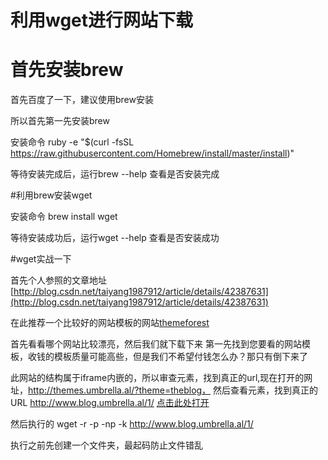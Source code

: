 利用wget进行网站下载
========================
# 首先安装brew
首先百度了一下，建议使用brew安装

所以首先第一先安装brew

安装命令  ruby -e "$(curl -fsSL https://raw.githubusercontent.com/Homebrew/install/master/install)"

等待安装完成后，运行brew --help 查看是否安装完成

#利用brew安装wget

安装命令 brew install wget

等待安装成功后，运行wget --help 查看是否安装成功

#wget实战一下

首先个人参照的文章地址 
[http://blog.csdn.net/taiyang1987912/article/details/42387631](http://blog.csdn.net/taiyang1987912/article/details/42387631)

在此推荐一个比较好的网站模板的网站[themeforest](http://themeforest.net/)

首先看看哪个网站比较漂亮，然后我们就下载下来
第一先找到您要看的网站模板，收钱的模板质量可能高些，但是我们不希望付钱怎么办？那只有倒下来了

此网站的结构属于iframe内嵌的，所以审查元素，找到真正的url,现在打开的网址，http://themes.umbrella.al/?theme=theblog，
然后查看元素，找到真正的URL http://www.blog.umbrella.al/1/ [点击此处打开](http://www.blog.umbrella.al/1/)

然后执行的 wget -r -p -np -k http://www.blog.umbrella.al/1/

执行之前先创建一个文件夹，最起码防止文件错乱
